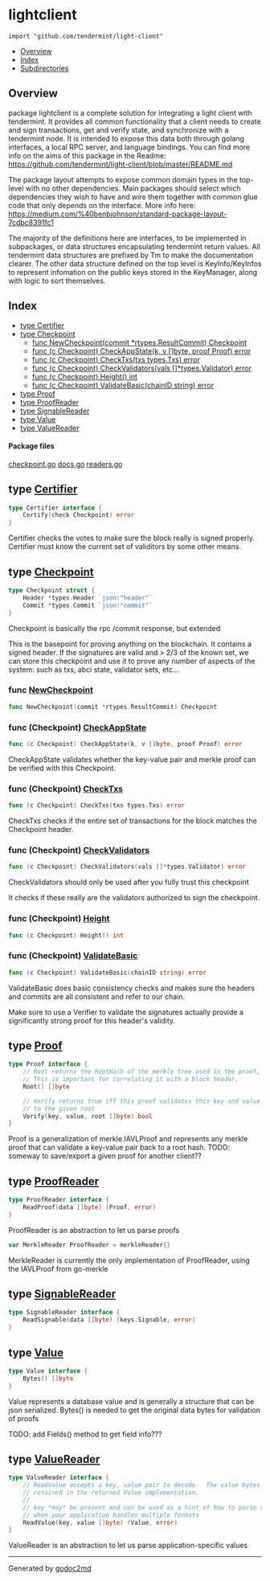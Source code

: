 

# lightclient
`import "github.com/tendermint/light-client"`

* [Overview](#pkg-overview)
* [Index](#pkg-index)
* [Subdirectories](#pkg-subdirectories)

## <a name="pkg-overview">Overview</a>
package lightclient is a complete solution for integrating a light client with
tendermint.  It provides all common functionality that a client needs to create
and sign transactions, get and verify state, and synchronize with a tendermint node.
It is intended to expose this data both through golang interfaces, a local RPC server,
and language bindings.  You can find more info on the aims of this package in the
Readme: <a href="https://github.com/tendermint/light-client/blob/master/README.md">https://github.com/tendermint/light-client/blob/master/README.md</a>

The package layout attempts to expose common domain types in the
top-level with no other dependencies.  Main packages should select which
dependencies they wish to have and wire them together with common glue code
that only depends on the interface.
More info here: <a href="https://medium.com/%40benbjohnson/standard-package-layout-7cdbc8391fc1">https://medium.com/%40benbjohnson/standard-package-layout-7cdbc8391fc1</a>

The majority of the definitions here are interfaces, to be implemented in subpackages,
or data structures encapsulating tendermint return values.  All tendermint data
structures are prefixed by Tm to make the documentation clearer. The other data
structure defined on the top level is KeyInfo/KeyInfos to represent infomation
on the public keys stored in the KeyManager, along with logic to sort themselves.




## <a name="pkg-index">Index</a>
* [type Certifier](#Certifier)
* [type Checkpoint](#Checkpoint)
  * [func NewCheckpoint(commit *rtypes.ResultCommit) Checkpoint](#NewCheckpoint)
  * [func (c Checkpoint) CheckAppState(k, v []byte, proof Proof) error](#Checkpoint.CheckAppState)
  * [func (c Checkpoint) CheckTxs(txs types.Txs) error](#Checkpoint.CheckTxs)
  * [func (c Checkpoint) CheckValidators(vals []*types.Validator) error](#Checkpoint.CheckValidators)
  * [func (c Checkpoint) Height() int](#Checkpoint.Height)
  * [func (c Checkpoint) ValidateBasic(chainID string) error](#Checkpoint.ValidateBasic)
* [type Proof](#Proof)
* [type ProofReader](#ProofReader)
* [type SignableReader](#SignableReader)
* [type Value](#Value)
* [type ValueReader](#ValueReader)


#### <a name="pkg-files">Package files</a>
[checkpoint.go](/src/github.com/tendermint/light-client/checkpoint.go) [docs.go](/src/github.com/tendermint/light-client/docs.go) [readers.go](/src/github.com/tendermint/light-client/readers.go) 






## <a name="Certifier">type</a> [Certifier](/src/target/checkpoint.go?s=322:383#L3)
``` go
type Certifier interface {
    Certify(check Checkpoint) error
}
```
Certifier checks the votes to make sure the block really is signed properly.
Certifier must know the current set of validitors by some other means.










## <a name="Checkpoint">type</a> [Checkpoint](/src/target/checkpoint.go?s=748:850#L13)
``` go
type Checkpoint struct {
    Header *types.Header `json:"header"`
    Commit *types.Commit `json:"commit"`
}
```
Checkpoint is basically the rpc /commit response, but extended

This is the basepoint for proving anything on the blockchain. It contains
a signed header.  If the signatures are valid and > 2/3 of the known set,
we can store this checkpoint and use it to prove any number of aspects of
the system: such as txs, abci state, validator sets, etc...







### <a name="NewCheckpoint">func</a> [NewCheckpoint](/src/target/checkpoint.go?s=852:910#L18)
``` go
func NewCheckpoint(commit *rtypes.ResultCommit) Checkpoint
```




### <a name="Checkpoint.CheckAppState">func</a> (Checkpoint) [CheckAppState](/src/target/checkpoint.go?s=3349:3414#L103)
``` go
func (c Checkpoint) CheckAppState(k, v []byte, proof Proof) error
```
CheckAppState validates whether the key-value pair and merkle proof
can be verified with this Checkpoint.




### <a name="Checkpoint.CheckTxs">func</a> (Checkpoint) [CheckTxs](/src/target/checkpoint.go?s=2896:2945#L87)
``` go
func (c Checkpoint) CheckTxs(txs types.Txs) error
```
CheckTxs checks if the entire set of transactions for the block matches
the Checkpoint header.




### <a name="Checkpoint.CheckValidators">func</a> (Checkpoint) [CheckValidators](/src/target/checkpoint.go?s=2497:2563#L74)
``` go
func (c Checkpoint) CheckValidators(vals []*types.Validator) error
```
CheckValidators should only be used after you fully trust this checkpoint

It checks if these really are the validators authorized to sign the
checkpoint.




### <a name="Checkpoint.Height">func</a> (Checkpoint) [Height](/src/target/checkpoint.go?s=989:1021#L25)
``` go
func (c Checkpoint) Height() int
```



### <a name="Checkpoint.ValidateBasic">func</a> (Checkpoint) [ValidateBasic](/src/target/checkpoint.go?s=1321:1376#L34)
``` go
func (c Checkpoint) ValidateBasic(chainID string) error
```
ValidateBasic does basic consistency checks and makes sure the headers
and commits are all consistent and refer to our chain.

Make sure to use a Verifier to validate the signatures actually provide
a significantly strong proof for this header's validity.




## <a name="Proof">type</a> [Proof](/src/target/readers.go?s=320:625#L1)
``` go
type Proof interface {
    // Root returns the RootHash of the merkle tree used in the proof,
    // This is important for correlating it with a block header.
    Root() []byte

    // Verify returns true iff this proof validates this key and value belong
    // to the given root
    Verify(key, value, root []byte) bool
}
```
Proof is a generalization of merkle.IAVLProof and represents any
merkle proof that can validate a key-value pair back to a root hash.
TODO: someway to save/export a given proof for another client??










## <a name="ProofReader">type</a> [ProofReader](/src/target/readers.go?s=683:752#L12)
``` go
type ProofReader interface {
    ReadProof(data []byte) (Proof, error)
}
```
ProofReader is an abstraction to let us parse proofs


``` go
var MerkleReader ProofReader = merkleReader{}
```
MerkleReader is currently the only implementation of ProofReader,
using the IAVLProof from go-merkle










## <a name="SignableReader">type</a> [SignableReader](/src/target/readers.go?s=1715:1798#L45)
``` go
type SignableReader interface {
    ReadSignable(data []byte) (keys.Signable, error)
}
```









## <a name="Value">type</a> [Value](/src/target/readers.go?s=1261:1301#L31)
``` go
type Value interface {
    Bytes() []byte
}
```
Value represents a database value and is generally a structure
that can be json serialized.  Bytes() is needed to get the original
data bytes for validation of proofs

TODO: add Fields() method to get field info???










## <a name="ValueReader">type</a> [ValueReader](/src/target/readers.go?s=1380:1713#L36)
``` go
type ValueReader interface {
    // ReadValue accepts a key, value pair to decode.  The value bytes must be
    // retained in the returned Value implementation.
    //
    // key *may* be present and can be used as a hint of how to parse the data
    // when your application handles multiple formats
    ReadValue(key, value []byte) (Value, error)
}
```
ValueReader is an abstraction to let us parse application-specific values














- - -
Generated by [godoc2md](http://godoc.org/github.com/davecheney/godoc2md)
